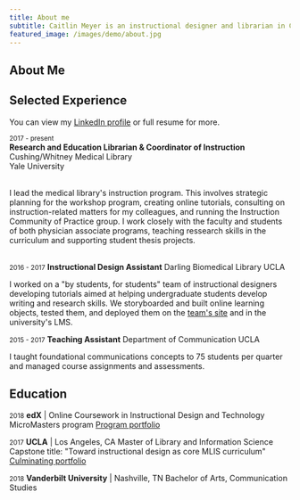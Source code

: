 ```yaml
---
title: About me
subtitle: Caitlin Meyer is an instructional designer and librarian in Connecticut.
featured_image: /images/demo/about.jpg
---
```


## About Me


## Selected Experience
You can view my [LinkedIn profile](https://www.linkedin.com/in/caitlinemeyer/) or full resume for more.

<small>2017 - present</small> <BR>
**Research and Education Librarian &amp; Coordinator of Instruction**<BR>
Cushing/Whitney Medical Library<BR>
Yale University<BR><BR>

I lead the medical library's instruction program. This involves strategic planning for the workshop program, creating online tutorials, consulting on instruction-related matters for my colleagues, and running the Instruction Community of Practice group. I work closely with the faculty and students of both physician associate programs, teaching ressearch skills in the curriculum and supporting student thesis projects. <BR><BR>

<small>2016 - 2017</small> 
**Instructional Design Assistant**
Darling Biomedical Library
UCLA

I worked on a "by students, for students" team of instructional designers developing tutorials aimed at helping undergraduate students develop writing and research skills. We storyboarded and built online learning objects, tested them, and deployed them on the [team's site](https://uclalibrary.github.io/research-tips) and in the university's LMS. 

<small>2015 - 2017</small> 
**Teaching Assistant**
Department of Communication
UCLA

I taught foundational communications concepts to 75 students per quarter and managed course assignments and assessments. 
  
## Education

<small>2018</small> 
  **edX** | Online
  Coursework in Instructional Design and Technology MicroMasters program
  [Program portfolio](https://caitlinmeyer.github.io/idt-portfolio/)
  
<small>2017</small>
  **UCLA** | Los Angeles, CA
  Master of Library and Information Science
  Capstone title: "Toward instructional design as core MLIS curriculum"
  [Culminating portfolio](http://bit.ly/mlis-portfolio)
  
<small>2018</small> 
**Vanderbilt University** | Nashville, TN
  Bachelor of Arts, Communication Studies
  

